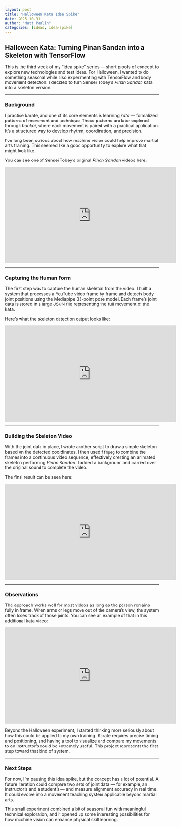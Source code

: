 ```yaml
---
layout: post
title: "Halloween Kata Idea Spike"
date: 2025-10-31
author: "Matt Paulin"
categories: [ideas, idea-spike]
---
```


## Halloween Kata: Turning Pinan Sandan into a Skeleton with TensorFlow

This is the third week of my “idea spike” series — short proofs of concept to explore new technologies and test ideas. For Halloween, I wanted to do something seasonal while also experimenting with TensorFlow and body movement detection. I decided to turn Sensei Tobey’s *Pinan Sandan* kata into a skeleton version.

---

### Background

I practice karate, and one of its core elements is learning *kata* — formalized patterns of movement and technique. These patterns are later explored through *bunkai*, where each movement is paired with a practical application. It’s a structured way to develop rhythm, coordination, and precision.

I’ve long been curious about how machine vision could help improve martial arts training. This seemed like a good opportunity to explore what that might look like.

You can see one of Sensei Tobey’s original *Pinan Sandan* videos here:  
<iframe width="560" height="315" src="https://www.youtube.com/watch?v=Lj4i_RIh5fs" title="Sensei Tobey's Pinal Sandan kata" frameborder="0" allowfullscreen></iframe>


---

### Capturing the Human Form

The first step was to capture the human skeleton from the video. I built a system that processes a YouTube video frame by frame and detects body joint positions using the Mediapipe 33-point pose model. Each frame’s joint data is stored in a large JSON file representing the full movement of the kata.

Here’s what the skeleton detection output looks like:  
<iframe width="560" height="315" src="https://www.youtube.com/watch?v=lHDwXPmoTR0" title="Skeletonized version of Tobey's Pinal Sandan kata" frameborder="0" allowfullscreen></iframe>


---

### Building the Skeleton Video

With the joint data in place, I wrote another script to draw a simple skeleton based on the detected coordinates. I then used `ffmpeg` to combine the frames into a continuous video sequence, effectively creating an animated skeleton performing *Pinan Sandan*. I added a background and carried over the original sound to complete the video.

The final result can be seen here:  
<iframe width="560" height="315" src="https://www.youtube.com/watch?v=W59V3P0nlc0" title="Decorated skeletonized version of Tobey's Pinal Sandan kata" frameborder="0" allowfullscreen></iframe>

---

### Observations

The approach works well for most videos as long as the person remains fully in frame. When arms or legs move out of the camera’s view, the system often loses track of those joints. You can see an example of that in this additional kata video:  
<iframe width="560" height="315" src="https://www.youtube.com/watch?v=rGyqW_BkYXo" title="Decorated skeletonized version of Tobey's Pinal Shodan kata" frameborder="0" allowfullscreen></iframe>


Beyond the Halloween experiment, I started thinking more seriously about how this could be applied to my own training. Karate requires precise timing and positioning, and having a tool to visualize and compare my movements to an instructor’s could be extremely useful. This project represents the first step toward that kind of system.

---

### Next Steps

For now, I’m pausing this idea spike, but the concept has a lot of potential. A future iteration could compare two sets of joint data — for example, an instructor’s and a student’s — and measure alignment accuracy in real time. It could evolve into a movement teaching system applicable beyond martial arts.

This small experiment combined a bit of seasonal fun with meaningful technical exploration, and it opened up some interesting possibilities for how machine vision can enhance physical skill learning.
